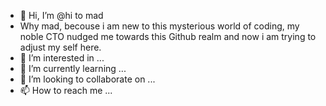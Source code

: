- 👋 Hi, I’m @hi to mad
- Why mad, becouse i am new to this mysterious world of coding, my noble CTO nudged me towards this Github realm and now i am trying to adjust my self here. 
- 👀 I’m interested in ...
- 🌱 I’m currently learning ...
- 💞️ I’m looking to collaborate on ...
- 📫 How to reach me ...

<!---
hitomad/hitomad is a ✨ special ✨ repository because its `README.md` (this file) appears on your GitHub profile.
You can click the Preview link to take a look at your changes.
--->
